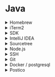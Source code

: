 # Java

<details><summary>Homebrew</summary>

[Homebrew](https://brew.sh/)

```bash
/bin/bash -c "$(curl -fsSL https://raw.githubusercontent.com/Homebrew/install/HEAD/install.sh)"
```

[Homebrew Formulae](https://formulae.brew.sh/) < brew 통해서 설치하고 싶은 패키지 검색

</details>

<details><summary>iTerm2</summary>

[iTerm2](https://iterm2.com/)

```bash
brew install --cask iterm2
```

### Prompt 설정하기

✅ .zshrc에 **커스텀 명령어 라인** **설정** 코드와 **언어 설정** 코드를 입력합니다.

** 언어 설정 코드는 Mac 시스템 언어가 한글일 경우에만 추가해주세요.

1. .zshrc 파일을 vim편집기로 열어주세요.

```bash
## .zshrc 파일을 편집하기
vi ~/.zshrc
```

2. zshrc 파일에 아래 코드를 입력해주세요.

```bash
## COMMAND LINE CUSTOM
PS1="~ "

## LANGUAGE
LANG="en_US.UTF-8"
```

</details>

<details><summary>SDK</summary>

[SDK MAN](https://sdkman.io/)

```bash
curl -s "https://get.sdkman.io" | bash
```

```bash
export SDKMAN_DIR="$HOME/.sdkman"
[[ -s "$HOME/.sdkman/bin/sdkman-init.sh" ]] && source "$HOME/.sdkman/bin/sdkman-init.sh"
```

```bash
source ~/.zshrc
```

```bash
sdk --help
```

```bash
# Temurin jdk 목록 확인 
sdk list java | grep tem

# jdk 설치
sdk install java 18.0.1-tem

# 설치된 jdk 목록 확인 
sdk list java | grep installed

# 현재 사용중인 jdk 확인
sdk current

# 현재 java 버전 확인
java —version
```

이미 설치된 자바버젼으로 인해 IDE에서 환경변수 수정 관련 에러가 발생한다면

```bash
export JAVA_HOME="$HOME/.sdkman/candidates/java/current"
```

```bash
sdk --help
```

</details>
<details><summary>IntelliJ IDEA</summary>

[Formulae 검색](https://formulae.brew.sh/cask/intellij-idea#default)
*CE버젼은 검색

### 단축 명령어 설정하기

1. 상단 메뉴 중 `tools` → `create command line` 를 클릭하거나 `shift` 키를 두번 눌러 `create command line`-luncher 를 검색하여 클릭해줍니다. `ok` 를
   눌러 intellij 열기 명령어를 생성해줍니다.

2. 생성한 명령어는 iterm에서 해당 폴더를 intelliJ를 이용해 프로젝트를 여는데 사용됩니다. 프로젝트를 열 때 터미널에서 idea <경로> 명령어를 이용해 열어주세요.

### 설정 추가하기

아래의 설정을 추가로 변경해주세요.

1. [**IntelliJ Java import wildcard 죽이기!
   **](https://www.jetbrains.com/help/idea/creating-and-optimizing-imports.html#disable-wildcard-imports)
2. **[IntelliJ 힌트 죽이기!](https://www.jetbrains.com/help/idea/2022.2/viewing-reference-information.html#inlay-hints)**

```bash
brew install --cask intellij-idea
```

F2 = go to red alert

shift shift = finder

cmd + , => preference

on save 검색 => 상위 두개 reformat check

gradle 검색 => build and run, test using IntelliJ : 속도가 더 빠름


</details>
<details><summary>Sourcetree</summary>

# Git GUI

```bash
brew install --cask sourcetree
```

의심 팝업시 Finder에서 보기 > 우클릭 열기 > 열기로 설치 완료
</details>
<details><summary>Node.js</summary>

# 자바스크립트 런타임

1. 아래 명령어를 복사한 뒤 iterm에서 붙여넣기해서 설치해주세요.

    ```bash
    brew install fnm
    ```

2. 아래 과정을 통해 현재 터미널에서 바로 사용하기 위해 명령어를 zshrc 파일에 추가해줍니다.
    1. vim모드로 파일열기

        ```bash
        vi ~/.zshrc
        ```

    2. `i`를 눌러 편집모드 시작
    3. 명령어 붙여넣기

        ```bash
        eval "$(fnm env)"
        ```

    4. `esc`키를 눌러 편집모드 종료
    5. `:`키, `w`키, `q`키를 차례로 누르고 enter키를 눌러 저장하고 vim모드에서 나가기
    6. 저장한 파일 적용하기

3. 아래의 명령어를 순서대로 입력하여 설치된 fnm으로 설치가능한 노드의 버전을 확인하고 LTS(Long Term Support) 버전을 설치해주세요.

</details>
<details><summary>SSH</summary>

# Secure shell

1. 터미널에서 아래 명령어를 입력해 키가 존재하는 지 확인해주세요.

    ```bash
    ls -al ~/.ssh
    ```

2. 확인 후 키가 없다면 아래의 명령어를 입력해 키를 생성해줍니다. 쌍따옴표로 되어있는 부분에는 **GitHub**에 등록되어있는 **자신의 메일주소**를 입력해주세요.

    ```bash
    ssh-keygen -t ed25519 -C "GitHub 이메일 주소"
    ```

3. 화면에 "Enter a file in which to save the key,”라는 메세지가 나오면 Enter키를 입력해주세요. 그 후 화면에 아래와 같은 메세지가 나오면 차례대로 엔터를 두 번 입력해주세요.

    ```bash
    > Enter passphrase (empty for no passphrase): [Type a passphrase]
    > Enter same passphrase again: [Type passphrase again]
    ```

4. 아래 명령어를 입력해주세요.

    ```bash
    eval "$(ssh-agent -s)"
    ```

5. 아래 과정을 통해 ssh 키를 ssh-agent에 추가해주세요.
    1. `config` 파일 존재 여부 확인 명령어 입력하기

        ```bash
        open ~/.ssh/config
        ```

    2. `config` 파일 생성하기

        ```bash
        touch ~/.ssh/config
        ```

    3. vim모드로 `config` 파일 열고 코드 입력하기

        ```bash
        vi ~/.ssh/config
        ```

    4. `i`를 눌러 편집모드 시작
    5. 명령어 붙여넣기

        ```bash
        Host *
          AddKeysToAgent yes
          UseKeychain yes
          IdentityFile ~/.ssh/id_ed25519
        ```

    6. `esc`키를 눌러 편집모드 종료
    7. `:`키, `w`키, `q`키를 차례로 누르고 enter키를 눌러 저장하고 vim모드에서 나가기
6. 아래 명령어를 입력해 ssh에 설정을 등록합니다.

    ```bash
    ssh-add -K ~/.ssh/id_ed25519
    ```

7. 아래 명령어를 입력해 ssh 키를 복사해줍니다.

    ```bash
    pbcopy < ~/.ssh/id_ed25519.pub
    ```

8. GitHub 페이지의 우측 상단 메뉴에서 “Settings”를 클릭한 후 “Access”부분의 “SSH and GPC keys”를 클릭합니다.


9. “New SSH key” 버튼을 클릭합니다.


10. “Title” 부분에는 Key 이름을 지정해서 입력해주고 “”Key” 부분에는 복사된 ssh 키를 붙여넣어줍니다.


11. “Add SSH Key” 버튼을 클릭해줍니다.

12. GitHub 비밀번호를 입력해 완료를 해줍니다.

</details>

<details><summary>Git</summary>

### **설치하기**

1. 아래 명령어를 복사한 뒤 터미널에서 붙여넣기해서 설치해주세요.

    ```bash
    brew install git 
    ```

2. 아래의 명령어를 터미널에 입력해 git 버젼을 확인해주세요.

    ```bash
    git --version
    ```

---

<aside>
📚 Git을 설치하고 나면 Git의 사용 환경을 적절하게 설정해주어야 합니다. 환경설정은 한 컴퓨터에서 최초 한번만 설정하면 되고 Git의 버전을 업그레이드 해도 유지됩니다. 
기본 설정으로 사용자 정보를 설정해주어야 합니다.

</aside>

### **설정하기**

1. 아래의 명령어를 터미널에 입력해 사용자 이름을 설정해주세요.

    ```bash
    git config --global user.name "GitHub에서 사용하는 이름"
    ```

2. 아래의 명령어를 터미널에 입력해 사용자 이메일을 설정해주세요.

    ```bash
    *git* config --global user.email "GitHub 이메일 주소"
    ```

3. 아래의 명령어로 설정한 모든 것을 확인하실 수 있습니다.
    ```bash
    git config --list 
    ```

</details>
<details><summary>Docker / postgresql</summary>

https://www.docker.com/products/docker-desktop/


> Mac의 경우 최신 OS 버젼(Sonoma)로 업데이트를 해야 컨테이너가 실행되는 (Docker Desktop Stopped)에러가 있었다.
>

```shell
# docker 에 postgres 도커 이미지 다운받기
docker pull postgres

# postgres 이미지 실행(포트는 자동으로 5432 로 세팅됩니다.)
docker run -p 5432:5432 --name demo -e POSTGRES_PASSWORD=password -d postgres

# docker 실행 확인
docker ps
```

</details>
<details><summary>Postico</summary>

- postico 설치: `brew install --cask postico`
- 아래처럼 입력 후 `Connect` 를 눌러 주세요.

postgresql 기준

- Host: localhost / Port: 5432
- Host: localhost
- User: postgres
- password: password
- database: postgres

=> connect

</details>